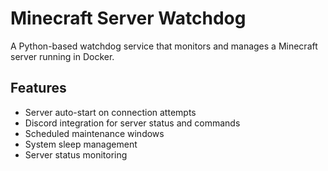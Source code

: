 # Minecraft Server Watchdog

A Python-based watchdog service that monitors and manages a Minecraft server running in Docker.

## Features

- Server auto-start on connection attempts
- Discord integration for server status and commands
- Scheduled maintenance windows
- System sleep management
- Server status monitoring